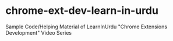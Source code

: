 # chrome-ext-dev-learn-in-urdu
Sample Code/Helping Material of LearnInUrdu "Chrome Extensions Development" Video Series
